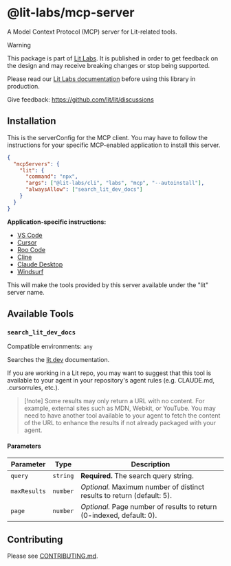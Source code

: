 # @lit-labs/mcp-server

A Model Context Protocol (MCP) server for Lit-related tools.

> [!WARNING]
>
> This package is part of [Lit Labs](https://lit.dev/docs/libraries/labs/). It
> is published in order to get feedback on the design and may receive breaking
> changes or stop being supported.
>
> Please read our [Lit Labs documentation](https://lit.dev/docs/libraries/labs/)
> before using this library in production.
>
> Give feedback: https://github.com/lit/lit/discussions

## Installation

This is the serverConfig for the MCP client. You may have to follow the instructions for your specific MCP-enabled application to install this server.

```json
{
  "mcpServers": {
    "lit": {
      "command": "npx",
      "args": ["@lit-labs/cli", "labs", "mcp", "--autoinstall"],
      "alwaysAllow": ["search_lit_dev_docs"]
    }
  }
}
```

**Application-specific instructions:**

- [VS Code](https://code.visualstudio.com/docs/copilot/chat/mcp-servers)
- [Cursor](https://docs.cursor.com/context/model-context-protocol)
- [Roo Code](https://docs.roocode.com/features/mcp/using-mcp-in-roo)
- [Cline](https://docs.cline.bot/mcp/configuring-mcp-servers)
- [Claude Desktop](https://modelcontextprotocol.io/quickstart/user)
- [Windsurf](https://docs.windsurf.com/windsurf/cascade/mcp#model-context-protocol-mcp)

This will make the tools provided by this server available under the "lit" server name.

## Available Tools

### `search_lit_dev_docs`

Compatible environments: `any`

Searches the [lit.dev](https://lit.dev) documentation.

If you are working in a Lit repo, you may want to suggest that this tool is
available to your agent in your repository's agent rules (e.g. CLAUDE.md,
.cursorrules, etc.).

> [!note] Some results may only return a URL with no content.
> For example, external sites such as MDN, Webkit, or YouTube. You may need to
> have another tool available to your agent to fetch the content of the URL to
> enhance the results if not already packaged with your agent.

#### Parameters

| Parameter    | Type     | Description                                                            |
| ------------ | -------- | ---------------------------------------------------------------------- |
| `query`      | `string` | **Required.** The search query string.                                 |
| `maxResults` | `number` | _Optional._ Maximum number of distinct results to return (default: 5). |
| `page`       | `number` | _Optional._ Page number of results to return (0-indexed, default: 0).  |

## Contributing

Please see [CONTRIBUTING.md](../../../CONTRIBUTING.md).
